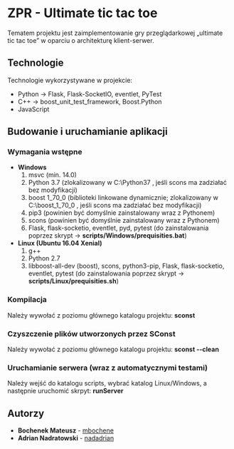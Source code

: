 # ZPR - Ultimate tic tac toe
Tematem projektu jest zaimplementowanie gry przeglądarkowej „ultimate tic tac toe” w oparciu o architekturę klient-serwer.

## Technologie
Technologie wykorzystywane w projekcie:
- Python -> Flask, Flask-SocketIO, eventlet, PyTest
- C++ -> boost_unit_test_framework, Boost.Python
- JavaScript

## Budowanie i uruchamianie aplikacji

### Wymagania wstępne
- **Windows**
  1. msvc (min. 14.0)
  2. Python 3.7 (zlokalizowany w C:\Python37 , jeśli scons ma zadziałać bez modyfikacji)
  3. boost 1_70_0 (biblioteki linkowane dynamicznie; zlokalizowany w C:\boost_1_70_0 , jeśli scons ma zadziałać bez modyfikacji)
  4. pip3 (powinien być domyślnie zainstalowany wraz z Pythonem)
  5. scons (powinien być domyślnie zainstalowany wraz z Pythonem)
  6. Flask, flask-socketio, eventlet, pyd, pytest (do zainstalowania poprzez skrypt -> **scripts/Windows/prequisities.bat**)
- **Linux (Ubuntu 16.04 Xenial)**
  1. g++
  2. Python 2.7 
  3. libboost-all-dev (boost), scons, python3-pip, Flask, flask-socketio, eventlet, pytest (do zainstalowania poprzez skrypt -> **scripts/Linux/prequisities.sh**)

### Kompilacja
Należy wywołać z poziomu głównego katalogu projektu:
**sconst**

### Czyszczenie plików utworzonych przez SConst
Należy wywołać z poziomu głównego katalogu projektu:
**sconst --clean**

### Uruchamianie serwera (wraz z automatycznymi testami)
Należy wejść do katalogu scripts, wybrać katalog Linux/Windows, a następnie uruchomić skrpyt: 
**runServer**

## Autorzy
- **Bochenek Mateusz** - [mbochene](https://github.com/mbochene)
- **Adrian Nadratowski** - [nadadrian](https://github.com/nadadrian)

